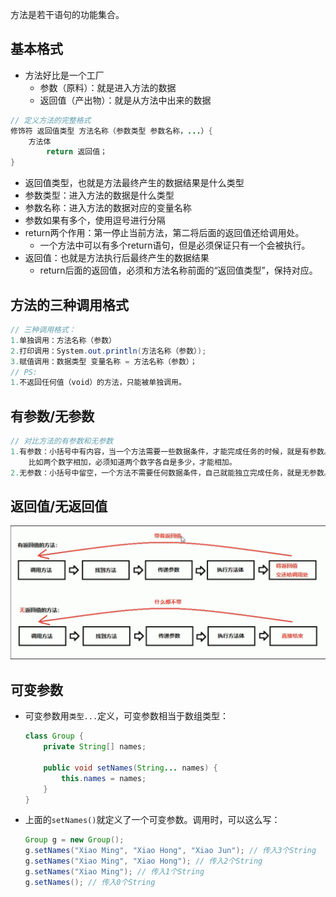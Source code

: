 方法是若干语句的功能集合。

## 基本格式

* 方法好比是一个工厂
  * 参数（原料）：就是进入方法的数据
  * 返回值（产出物）：就是从方法中出来的数据

```java
// 定义方法的完整格式
修饰符 返回值类型 方法名称（参数类型 参数名称，...）{
    方法体
        return 返回值；
}
```

* 返回值类型，也就是方法最终产生的数据结果是什么类型
* 参数类型：进入方法的数据是什么类型
* 参数名称：进入方法的数据对应的变量名称
* 参数如果有多个，使用逗号进行分隔
* return两个作用：第一停止当前方法，第二将后面的返回值还给调用处。
  * 一个方法中可以有多个return语句，但是必须保证只有一个会被执行。
* 返回值：也就是方法执行后最终产生的数据结果
  * return后面的返回值，必须和方法名称前面的“返回值类型”，保持对应。



## 方法的三种调用格式

```java
// 三种调用格式：
1.单独调用：方法名称（参数）
2.打印调用：System.out.println(方法名称（参数）);
3.赋值调用：数据类型 变量名称 = 方法名称（参数）；
// PS:
1.不返回任何值（void）的方法，只能被单独调用。
```



## 有参数/无参数

```java
// 对比方法的有参数和无参数
1.有参数：小括号中有内容，当一个方法需要一些数据条件，才能完成任务的时候，就是有参数。
    比如两个数字相加，必须知道两个数字各自是多少，才能相加。
2.无参数：小括号中留空，一个方法不需要任何数据条件，自己就能独立完成任务，就是无参数。
```



## 返回值/无返回值

<div align="center"><img src="./pics/return.png"/></div>



## 可变参数

* 可变参数用`类型...`定义，可变参数相当于数组类型：

  ```java
  class Group {
      private String[] names;
  
      public void setNames(String... names) {
          this.names = names;
      }
  }
  ```

* 上面的`setNames()`就定义了一个可变参数。调用时，可以这么写：

  ```java
  Group g = new Group();
  g.setNames("Xiao Ming", "Xiao Hong", "Xiao Jun"); // 传入3个String
  g.setNames("Xiao Ming", "Xiao Hong"); // 传入2个String
  g.setNames("Xiao Ming"); // 传入1个String
  g.setNames(); // 传入0个String
  ```

  

